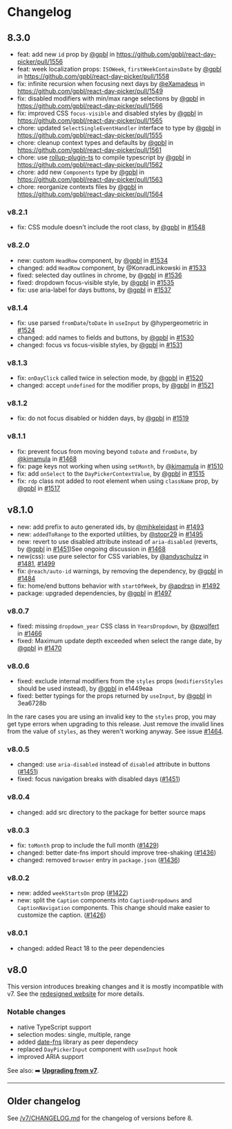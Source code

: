 # Changelog

## 8.3.0

- feat: add new `id` prop by [@gpbl](https://github.com/gpbl) in https://github.com/gpbl/react-day-picker/pull/1556
- feat: week localization props: `ISOWeek`, `firstWeekContainsDate` by [@gpbl](https://github.com/gpbl) in https://github.com/gpbl/react-day-picker/pull/1558
- fix: infinite recursion when focusing next days by [@eXamadeus](https://github.com/eXamadeus) in https://github.com/gpbl/react-day-picker/pull/1549
- fix: disabled modifiers with min/max range selections by [@gpbl](https://github.com/gpbl) in https://github.com/gpbl/react-day-picker/pull/1566
- fix: improved CSS `focus-visible` and disabled styles by [@gpbl](https://github.com/gpbl) in https://github.com/gpbl/react-day-picker/pull/1565
- chore: updated `SelectSingleEventHandler` interface to type by [@gpbl](https://github.com/gpbl) in https://github.com/gpbl/react-day-picker/pull/1555
- chore: cleanup context types and defaults by [@gpbl](https://github.com/gpbl) in https://github.com/gpbl/react-day-picker/pull/1561
- chore: use [rollup-plugin-ts](https://www.npmjs.com/package/rollup-plugin-ts) to compile typescript by [@gpbl](https://github.com/gpbl) in https://github.com/gpbl/react-day-picker/pull/1562
- chore: add new `Components` type by [@gpbl](https://github.com/gpbl) in https://github.com/gpbl/react-day-picker/pull/1563
- chore: reorganize contexts files by [@gpbl](https://github.com/gpbl) in https://github.com/gpbl/react-day-picker/pull/1564

### v8.2.1

- fix: CSS module doesn't include the root class, by [@gpbl](https://github.com/gpbl) in [#1548](https://github.com/gpbl/react-day-picker/pull/1548)

### v8.2.0

- new: custom `HeadRow` component, by [@gpbl](https://github.com/gpbl) in [#1534](https://github.com/gpbl/react-day-picker/pull/1534)
- changed: add `HeadRow` component, by @KonradLinkowski in [#1533](https://github.com/gpbl/react-day-picker/pull/1533)
- fixed: selected day outlines in chrome, by [@gpbl](https://github.com/gpbl) in [#1536](https://github.com/gpbl/react-day-picker/pull/1536)
- fixed: dropdown focus-visible style, by [@gpbl](https://github.com/gpbl) in [#1535](https://github.com/gpbl/react-day-picker/pull/1535)
- fix: use aria-label for days buttons, by [@gpbl](https://github.com/gpbl) in [#1537](https://github.com/gpbl/react-day-picker/pull/1537)

### v8.1.4

- fix: use parsed `fromDate`/`toDate` in `useInput` by @hypergeometric in [#1524](https://github.com/gpbl/react-day-picker/pull/1524)
- changed: add names to fields and buttons, by [@gpbl](https://github.com/gpbl) in [#1530](https://github.com/gpbl/react-day-picker/pull/1530)
- changed: focus vs focus-visible styles, by [@gpbl](https://github.com/gpbl) in [#1531](https://github.com/gpbl/react-day-picker/pull/1531)

### v8.1.3

- fix: `onDayClick` called twice in selection mode, by [@gpbl](https://github.com/gpbl) in [#1520](https://github.com/gpbl/react-day-picker/pull/1520)
- changed: accept `undefined` for the modifier props, by [@gpbl](https://github.com/gpbl) in [#1521](https://github.com/gpbl/react-day-picker/pull/1521)

### v8.1.2

- fix: do not focus disabled or hidden days, by [@gpbl](https://github.com/gpbl) in [#1519](https://github.com/gpbl/react-day-picker/pull/1519)

### v8.1.1

- fix: prevent focus from moving beyond `toDate` and `fromDate`, by [@kimamula](https://github.com/kimamula) in [#1468](https://github.com/gpbl/react-day-picker/pull/1468)
- fix: page keys not working when using `setMonth`, by [@kimamula](https://github.com/kimamula) in [#1510](https://github.com/gpbl/react-day-picker/pull/1510)
- fix: add `onSelect` to the `DayPickerContextValue`, by [@gpbl](https://github.com/gpbl) in [#1515](https://github.com/gpbl/react-day-picker/pull/1515)
- fix: `rdp` class not added to root element when using `className` prop, by [@gpbl](https://github.com/gpbl) in [#1517](https://github.com/gpbl/react-day-picker/pull/1517)

## v8.1.0

- new: add prefix to auto generated ids, by [@mihkeleidast](https://github.com/mihkeleidast) in [#1493](https://github.com/gpbl/react-day-picker/pull/1493)
- new: `addedToRange` to the exported utilities, by [@stopr29](https://github.com/stopr29) in [#1495](https://github.com/gpbl/react-day-picker/pull/1495)
- new: revert to use disabled attribute instead of `aria-disabled` (reverts, by [@gpbl](https://github.com/gpbl) in [#1451](https://github.com/gpbl/react-day-picker/pull/1451))See ongoing discussion in [#1468](https://github.com/gpbl/react-day-picker/pull/1468)
- new(css): use pure selector for CSS variables, by [@andyschulzz](https://github.com/andyschulzz) in [#1481](https://github.com/gpbl/react-day-picker/pull/1481), [#1499](https://github.com/gpbl/react-day-picker/pull/1499)
- fix: `@reach/auto-id` warnings, by removing the dependency, by [@gpbl](https://github.com/gpbl) in [#1484](https://github.com/gpbl/react-day-picker/pull/1484)
- fix: home/end buttons behavior with `startOfWeek`, by [@apdrsn](https://github.com/apdrsn) in [#1492](https://github.com/gpbl/react-day-picker/pull/1492)
- package: upgraded dependencies, by [@gpbl](https://github.com/gpbl) in [#1497](https://github.com/gpbl/react-day-picker/pull/1497)

### v8.0.7

- fixed: missing `dropdown_year` CSS class in `YearsDropdown`, by [@pwolfert](https://github.com/pwolfert) in [#1466](https://github.com/gpbl/react-day-picker/pull/1466)
- fixed: Maximum update depth exceeded when select the range date, by [@gpbl](https://github.com/gpbl) in [#1470](https://github.com/gpbl/react-day-picker/pull/1470)

### v8.0.6

- fixed: exclude internal modifiers from the `styles` props (`modifiersStyles` should be used instead), by [@gpbl](https://github.com/gpbl) in e1449eaa
- fixed: better typings for the props returned by `useInput`, by [@gpbl](https://github.com/gpbl) in 3ea6728b

In the rare cases you are using an invalid key to the `styles` prop, you may get type errors when upgrading to this release. Just remove the invalid lines from the value of `styles`, as they weren't working anyway. See issue [#1464](https://github.com/gpbl/react-day-picker/issues/1464).

### v8.0.5

- changed: use `aria-disabled` instead of `disabled` attribute in buttons ([#1451](https://github.com/gpbl/react-day-picker/pull/1451))
- fixed: focus navigation breaks with disabled days ([#1451](https://github.com/gpbl/react-day-picker/pull/1451))

### v8.0.4

- changed: add src directory to the package for better source maps

### v8.0.3

- fix: `toMonth` prop to include the full month ([#1429](https://github.com/gpbl/react-day-picker/pull/1429))
- changed: better date-fns import should improve tree-shaking ([#1436](https://github.com/gpbl/react-day-picker/pull/1436))
- changed: removed `browser` entry in `package.json` ([#1436](https://github.com/gpbl/react-day-picker/pull/1436))

### v8.0.2

- new: added `weekStartsOn` prop ([#1422](https://github.com/gpbl/react-day-picker/pull/1422))
- new: split the `Caption` components into `CaptionDropdowns` and `CaptionNavigation` components. This change should make easier to customize the caption. ([#1426](https://github.com/gpbl/react-day-picker/pull/1426))

### v8.0.1

- changed: added React 18 to the peer dependencies

## v8.0

This version introduces breaking changes and it is mostly incompatible with v7. See the [redesigned website](https://react-day-picker.js.org) for more details.

### Notable changes

- native TypeScript support
- selection modes: single, multiple, range
- added [date-fns](http://date-fns.org) library as peer dependecy
- replaced `DayPickerInput` component with `useInput` hook
- improved ARIA support

See also: ➡️ **[Upgrading from v7](https://react-day-picker.js.org/guides/upgrading)**.

---

## Older changelog

See [/v7/CHANGELOG.md](https://github.com/gpbl/react-day-picker/blob/v7/CHANGELOG.md) for the changelog of versions before 8.
